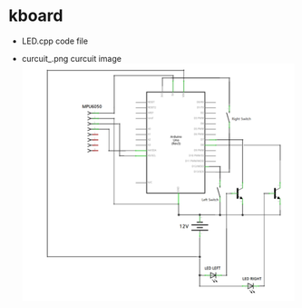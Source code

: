 # kboard

- LED.cpp code file

- curcuit_.png curcuit image
![circuit](https://github.com/Mt-Bugak/kboard/blob/master/circuit_.png?raw=true)
